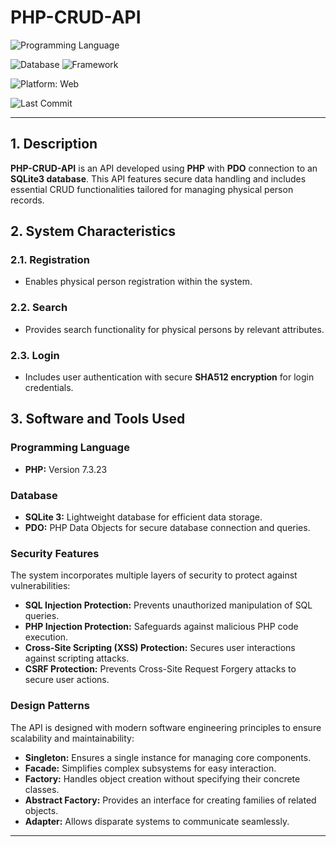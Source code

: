 # PHP-CRUD-API  

![Programming Language](https://img.shields.io/badge/PHP-lavender?style=flat&logo=php&logoColor=white)

![Database](https://img.shields.io/badge/SQLite-blue?logo=sqlite&logoColor=white) ![Framework](https://img.shields.io/badge/PDO-gray?style=flat&logo=php&logoColor=white) 

![Platform: Web](https://img.shields.io/badge/Platform-Web-blue?logo=google-chrome)

![Last Commit](https://img.shields.io/github/last-commit/ander1code/php-crud-api?color=yellow&logo=github) 

---

## 1. Description
**PHP-CRUD-API** is an API developed using **PHP** with **PDO** connection to an **SQLite3 database**. This API features secure data handling and includes essential CRUD functionalities tailored for managing physical person records.

## 2. System Characteristics

### 2.1. Registration
- Enables physical person registration within the system.

### 2.2. Search
- Provides search functionality for physical persons by relevant attributes.

### 2.3. Login
- Includes user authentication with secure **SHA512 encryption** for login credentials.

## 3. Software and Tools Used

### Programming Language
- **PHP:** Version 7.3.23

### Database
- **SQLite 3:** Lightweight database for efficient data storage.
- **PDO:** PHP Data Objects for secure database connection and queries.

### Security Features
The system incorporates multiple layers of security to protect against vulnerabilities:
- **SQL Injection Protection:** Prevents unauthorized manipulation of SQL queries.
- **PHP Injection Protection:** Safeguards against malicious PHP code execution.
- **Cross-Site Scripting (XSS) Protection:** Secures user interactions against scripting attacks.
- **CSRF Protection:** Prevents Cross-Site Request Forgery attacks to secure user actions.

### Design Patterns
The API is designed with modern software engineering principles to ensure scalability and maintainability:
- **Singleton:** Ensures a single instance for managing core components.
- **Facade:** Simplifies complex subsystems for easy interaction.
- **Factory:** Handles object creation without specifying their concrete classes.
- **Abstract Factory:** Provides an interface for creating families of related objects.
- **Adapter:** Allows disparate systems to communicate seamlessly.

---
